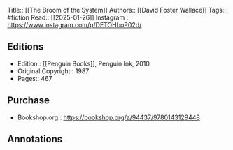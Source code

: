 Title:: [[The Broom of the System]]
Authors:: [[David Foster Wallace]]
Tags:: #fiction 
Read:: [[2025-01-26]]
Instagram :: https://www.instagram.com/p/DFTOHboP02d/
## Editions
- Edition:: [[Penguin Books]], Penguin Ink, 2010
- Original Copyright:: 1987
- Pages:: 467

## Purchase
* Bookshop.org:: https://bookshop.org/a/94437/9780143129448
## Annotations
